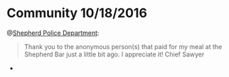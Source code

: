 # Community 10/18/2016

@[Shepherd Police Department](http://www.shepherdhistory.org/business-directory/name/shepherd-police-department/):


> Thank you to the anonymous person(s) that paid for my meal at the Shepherd Bar just a little bit ago. I appreciate it!
Chief Sawyer

-

